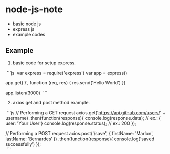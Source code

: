 # node-js-note
 * basic node js
 * express js
 * example codes

## Example ##
1. basic code for setup express.

  ```js
  var express = require('express')
  var app = express()

  app.get('/', function (req, res) {
    res.send('Hello World')
  })

  app.listen(3000)
  ```
  
2. axios get and post method example.

  ```js
    // Performing a GET request
  axios.get('https://api.github.com/users/' + username)
    .then(function(response){
      console.log(response.data); // ex.: { user: 'Your User'}
      console.log(response.status); // ex.: 200
    });  

  // Performing a POST request
  axios.post('/save', { firstName: 'Marlon', lastName: 'Bernardes' })
    .then(function(response){
      console.log('saved successfully')
    });  
  ```
